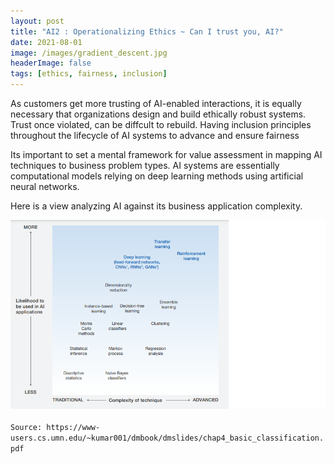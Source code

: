 ```yaml
---
layout: post
title: "AI2 : Operationalizing Ethics ~ Can I trust you, AI?"
date: 2021-08-01
image: /images/gradient_descent.jpg
headerImage: false
tags: [ethics, fairness, inclusion] 
---
```

As customers get more trusting of AI-enabled interactions, it is equally necessary that organizations design and build ethically robust systems. Trust once violated, can be 
diffcult to rebuild. Having inclusion principles throughout the lifecycle of AI systems to advance and ensure fairness 

Its important to set a mental framework for value assessment in mapping AI techniques to business problem types. AI systems are essentially computational models relying on deep learning methods using artificial neural networks. 

Here is a view analyzing AI against its business application complexity.

<img src="/images/AI-General/AIML_Complexity_Matrix.png" class="inline"/><br>        
`Source: https://www-users.cs.umn.edu/~kumar001/dmbook/dmslides/chap4_basic_classification.pdf`


